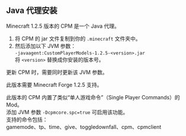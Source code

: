 <a name="java-agent-installation"/>

## Java 代理安装

Minecraft 1.2.5 版本的 CPM 是一个 Java 代理。

1. 将 CPM 的 jar 文件复制到你的 `.minecraft` 文件夹中。  
2. 然后添加以下 JVM 参数：  
`-javaagent:CustomPlayerModels-1.2.5-<version>.jar`  
将 `<version>` 替换成你安装的版本号。  

更新 CPM 时，需要同时更新该 JVM 参数。

此版本需要 Minecraft Forge 1.2.5 支持。

此版本的 CPM 内置了类似“单人游戏命令”（Single Player Commands）的 Mod。  
添加 JVM 参数 `-Dcpmcore.spc=true` 可启用该功能。  
支持的命令包括：  
gamemode、tp、time、give、toggledownfall、cpm、cpmclient

